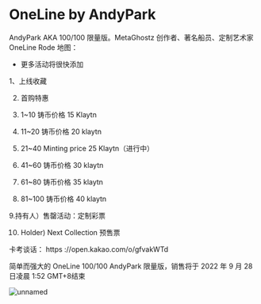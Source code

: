 # OneLine by AndyPark

AndyPark AKA 100/100 限量版。MetaGhostz 创作者、著名船员、定制艺术家 OneLine Rode 地图：

- 更多活动将很快添加

1、上线收藏

2. 首购特惠

3. 1~10 铸币价格 15 Klaytn

4. 11~20 铸币价格 20 klaytn

5. 21~40 Minting price 25 Klaytn（进行中）

6. 41~60 铸币价格 30 klaytn

7. 61~80 铸币价格 35 klaytn

8. 81~100 铸币价格 40 klaytn

9.持有人）售罄活动：定制彩票

10. Holder) Next Collection 预售票

卡考谈话： https ://open.kakao.com/o/gfvakWTd

简单而强大的 OneLine 100/100 AndyPark 限量版，销售将于 2022 年 9 月 28 日凌晨 1:52 GMT+8结束 



![unnamed](/Users/yangzhao/Desktop/0821-1000/andy1line/unnamed.png)
